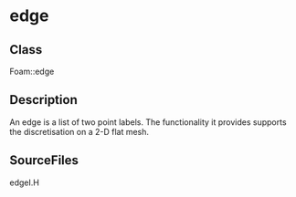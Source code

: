 # edge 
## Class
Foam::edge

## Description
An edge is a list of two point labels. The functionality it provides
supports the discretisation on a 2-D flat mesh.

## SourceFiles
edgeI.H


